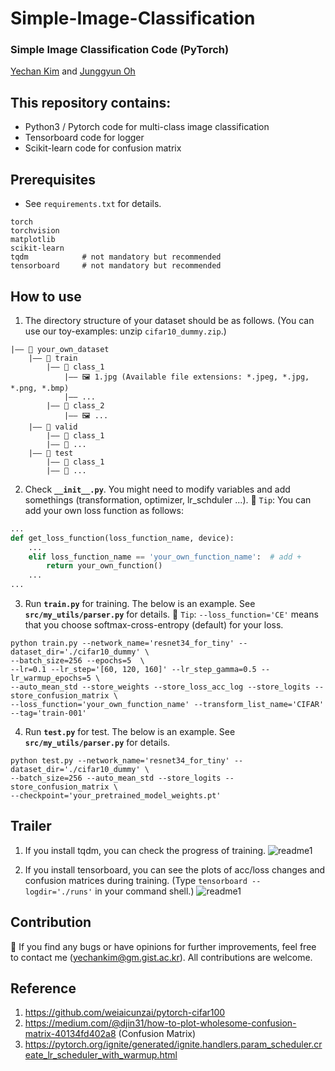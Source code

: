 # Simple-Image-Classification
### Simple Image Classification Code (PyTorch)
[Yechan Kim](https://github.com/unique-chan) and [Junggyun Oh](https://github.com/Dodant)

## This repository contains:
- Python3 / Pytorch code for multi-class image classification
- Tensorboard code for logger
- Scikit-learn code for confusion matrix


## Prerequisites
- See `requirements.txt` for details.
~~~ME
torch
torchvision
matplotlib
scikit-learn
tqdm            # not mandatory but recommended
tensorboard     # not mandatory but recommended
~~~


## How to use
1. The directory structure of your dataset should be as follows. (You can use our toy-examples: unzip `cifar10_dummy.zip`.)
~~~
|—— 📁 your_own_dataset
	|—— 📁 train
		|—— 📁 class_1
			|—— 🖼️ 1.jpg (Available file extensions: *.jpeg, *.jpg, *.png, *.bmp) 
			|—— ...
		|—— 📁 class_2 
			|—— 🖼️ ...
	|—— 📁 valid
		|—— 📁 class_1
		|—— 📁 ... 
	|—— 📁 test
		|—— 📁 class_1
		|—— 📁 ... 
~~~

2. Check **`__init__.py`**. You might need to modify variables and add somethings (transformation, optimizer, lr_schduler ...).
💁 `Tip`: You can add your own loss function as follows: 
```python
...
def get_loss_function(loss_function_name, device):
    ... 
    elif loss_function_name == 'your_own_function_name':  # add +
        return your_own_function()
    ...
...
```

3. Run **`train.py`** for training. The below is an example. See **`src/my_utils/parser.py`** for details.
💁 `Tip`: `--loss_function='CE'` means that you choose softmax-cross-entropy (default) for your loss.
~~~ME
python train.py --network_name='resnet34_for_tiny' --dataset_dir='./cifar10_dummy' \
--batch_size=256 --epochs=5  \
--lr=0.1 --lr_step='[60, 120, 160]' --lr_step_gamma=0.5 --lr_warmup_epochs=5 \
--auto_mean_std --store_weights --store_loss_acc_log --store_logits --store_confusion_matrix \
--loss_function='your_own_function_name' --transform_list_name='CIFAR' --tag='train-001'
~~~


4. Run **`test.py`** for test. The below is an example. See **`src/my_utils/parser.py`** for details.
~~~ME
python test.py --network_name='resnet34_for_tiny' --dataset_dir='./cifar10_dummy' \
--batch_size=256 --auto_mean_std --store_logits --store_confusion_matrix \
--checkpoint='your_pretrained_model_weights.pt'
~~~

## Trailer
1. If you install tqdm, you can check the progress of training.
![readme1](readme/readme_1.png)

2. If you install tensorboard, you can see the plots of acc/loss changes and confusion matrices during training. (Type `tensorboard --logdir='./runs'` in your command shell.)
![readme1](readme/readme_2.png)


## Contribution
🐛 If you find any bugs or have opinions for further improvements, feel free to contact me (yechankim@gm.gist.ac.kr). All contributions are welcome.


## Reference
1. https://github.com/weiaicunzai/pytorch-cifar100
2. https://medium.com/@djin31/how-to-plot-wholesome-confusion-matrix-40134fd402a8 (Confusion Matrix)
3. https://pytorch.org/ignite/generated/ignite.handlers.param_scheduler.create_lr_scheduler_with_warmup.html
